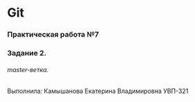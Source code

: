 # Git
### Практическая работа №7
### Задание 2.
###### master-ветка.
Выполнила: Камышанова Екатерина Владимировна
УВП-321

